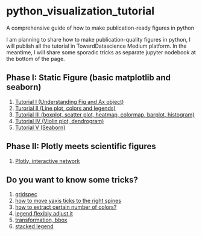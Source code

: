 # python_visualization_tutorial
A comprehensive guide of how to make publication-ready figures in python

I am planning to share how to make publication-quality figures in python, I will publish all the tutorial in TowardDatascience Medium platform. In the meantime, I will share some sporadic tricks as separate jupyter nodebook at the bottom of the page.

## Phase I: Static Figure (basic matplotlib and seaborn)
1. [Tutorial I (Understanding Fig and Ax object)](https://towardsdatascience.com/making-publication-quality-figures-in-python-part-i-fig-and-axes-d86c3903ad9b)
2. [Turorial II (Line plot, colors and legends)](https://frankligy.medium.com/making-publication-quality-figures-in-python-part-ii-line-plot-legends-colors-4430a5891706)
3. [Tutorial III (boxplot, scatter plot, heatmap, colormap, barplot, histogram)](https://frankligy.medium.com/making-publication-quality-figures-in-python-part-iii-box-plot-bar-plot-scatter-plot-407fa457449)
4. [Tutorial IV (Violin plot, dendrogram)](https://towardsdatascience.com/making-publication-quality-figures-in-python-part-iv-violin-plot-and-dendrogram-ed0bb8b23ddd)
5. [Tutorial V (Seaborn)](https://frankligy.medium.com/all-you-need-to-know-about-seaborn-6678a02f31ff)

## Phase II: Plotly meets scientific figures
1. [Plotly, interactive network](https://frankligy.medium.com/plotly-meets-scientific-visualization-8c2074f032cb)


## Do you want to know some tricks?
1. [gridspec](https://github.com/frankligy/python_visualization_tutorial/blob/main/examples/gridspec.ipynb)
2. [how to move yaxis ticks to the right spines](https://github.com/frankligy/python_visualization_tutorial/blob/main/examples/yaxis_tick_on_right.ipynb)
3. [how to extract certain number of colors?](https://github.com/frankligy/python_visualization_tutorial/blob/main/examples/cmap.ipynb)
4. [legend,flexibly adjust it](https://github.com/frankligy/python_visualization_tutorial/blob/main/examples/legend.ipynb)
5. [transformation, bbox](https://github.com/frankligy/python_visualization_tutorial/blob/main/examples/extend_ax.ipynb)
6. [stacked legend](https://github.com/frankligy/python_visualization_tutorial/blob/main/examples/stacked_legends.ipynb)
